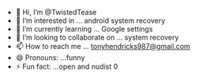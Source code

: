 - 👋 Hi, I’m @TwistedTease
- 👀 I’m interested in ... android system recovery
- 🌱 I’m currently learning ... Google settings
- 💞️ I’m looking to collaborate on ... system recovery
- 📫 How to reach me ... tonyhendricks987@gmail.com
- 😄 Pronouns: ...funny
- ⚡ Fun fact: ...open and nudist
0
<!---
TwistedTease/TwistedTease is a ✨ special ✨ repository because its `README.md` (this file) appears on your GitHub profile.
You can click the Preview link to take a look at your changes.
--->
